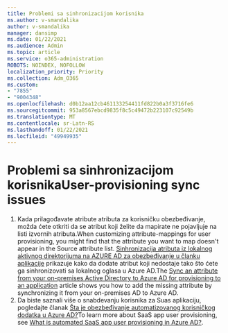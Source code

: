 ```yaml
---
title: Problemi sa sinhronizacijom korisnika
ms.author: v-smandalika
author: v-smandalika
manager: dansimp
ms.date: 01/22/2021
ms.audience: Admin
ms.topic: article
ms.service: o365-administration
ROBOTS: NOINDEX, NOFOLLOW
localization_priority: Priority
ms.collection: Adm_O365
ms.custom:
- "7855"
- "9004348"
ms.openlocfilehash: d0b12aa12cb461133254411fd822b0a3f3716fe6
ms.sourcegitcommit: 953a8567ebcd9835f8c5c49472b223107c92549b
ms.translationtype: MT
ms.contentlocale: sr-Latn-RS
ms.lasthandoff: 01/22/2021
ms.locfileid: "49949935"
---
```

# <a name="user-provisioning-sync-issues"></a><span data-ttu-id="29045-102">Problemi sa sinhronizacijom korisnika</span><span class="sxs-lookup"><span data-stu-id="29045-102">User-provisioning sync issues</span></span>

1. <span data-ttu-id="29045-103">Kada prilagođavate atribute atributa za korisničku obezbeđivanje, možda ćete otkriti da se atribut koji želite da mapirate ne pojavljuje na listi izvornih atributa.</span><span class="sxs-lookup"><span data-stu-id="29045-103">When customizing attribute-mappings for user provisioning, you might find that the attribute you want to map doesn't appear in the Source attribute list.</span></span> <span data-ttu-id="29045-104">[Sinhronizacija atributa iz lokalnog aktivnog direktorijuma na AZURE AD za obezbeđivanje u članku aplikacije](https://docs.microsoft.com/azure/active-directory/app-provisioning/user-provisioning-sync-attributes-for-mapping) prikazuje kako da dodate atribut koji nedostaje tako što ćete ga sinhronizovati sa lokalnog oglasa u Azure AD.</span><span class="sxs-lookup"><span data-stu-id="29045-104">The [Sync an attribute from your on-premises Active Directory to Azure AD for provisioning to an application](https://docs.microsoft.com/azure/active-directory/app-provisioning/user-provisioning-sync-attributes-for-mapping) article shows you how to add the missing attribute by synchronizing it from your on-premises AD to Azure AD.</span></span>
2. <span data-ttu-id="29045-105">Da biste saznali više o snabdevanju korisnika za Suas aplikaciju, pogledajte članak [Šta je obezbeđivanje automatizovanog korisničkog dodatka u Azure AD?](https://docs.microsoft.com/azure/active-directory/app-provisioning/user-provisioning)</span><span class="sxs-lookup"><span data-stu-id="29045-105">To learn more about SaaS app user provisioning, see [What is automated SaaS app user provisioning in Azure AD?](https://docs.microsoft.com/azure/active-directory/app-provisioning/user-provisioning).</span></span>